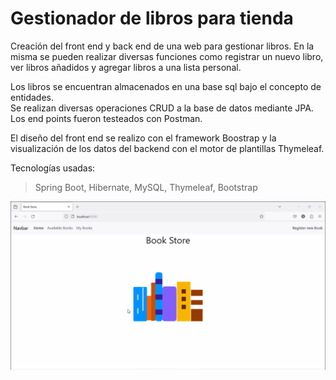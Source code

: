 # Gestionador de libros para tienda

Creación del front end y back end de una web para gestionar libros.
En la misma se pueden realizar diversas funciones como registrar un nuevo libro, ver libros añadidos y agregar libros a una lista personal.

Los libros se encuentran almacenados en una base sql bajo el concepto de entidades.  
Se realizan diversas operaciones CRUD a la base de datos mediante JPA.  
Los end points fueron testeados con Postman.    

El diseño del  front end se realizo con el framework Boostrap y la visualización de los datos del backend con el motor de plantillas Thymeleaf.

Tecnologías usadas: 
> Spring Boot, Hibernate, MySQL, Thymeleaf, Bootstrap

	
![](https://github.com/soySantiagoBruno/media-repo/blob/main/administrador%20libros%20uso.gif)